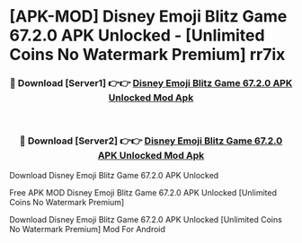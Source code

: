 # [APK-MOD] Disney Emoji Blitz Game 67.2.0 APK Unlocked - [Unlimited Coins No Watermark Premium] rr7ix



<div align="center">
<h3>🔴 Download [Server1] 👉👉 <a href="https://momento.my/?title=Disney_Emoji_Blitz_Game_67.2.0_APK_Unlocked">Disney Emoji Blitz Game 67.2.0 APK Unlocked Mod Apk</a></h3><br>

<h3>🔴 Download [Server2] 👉👉 <a href="https://momento.my/?title=Disney_Emoji_Blitz_Game_67.2.0_APK_Unlocked">Disney Emoji Blitz Game 67.2.0 APK Unlocked Mod Apk</a></h3>
</div>



Download Disney Emoji Blitz Game 67.2.0 APK Unlocked 

Free APK MOD Disney Emoji Blitz Game 67.2.0 APK Unlocked [Unlimited Coins No Watermark Premium]

Download Disney Emoji Blitz Game 67.2.0 APK Unlocked [Unlimited Coins No Watermark Premium] Mod For Android
